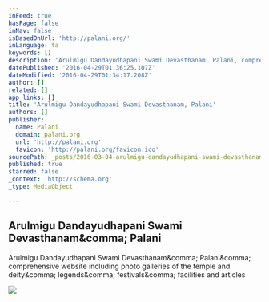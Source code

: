 ```yaml
---
inFeed: true
hasPage: false
inNav: false
isBasedOnUrl: 'http://palani.org/'
inLanguage: ta
keywords: []
description: 'Arulmigu Dandayudhapani Swami Devasthanam, Palani, comprehensive website including photo galleries of the temple and deity, legends, festivals, facilities and articles'
datePublished: '2016-04-29T01:36:25.107Z'
dateModified: '2016-04-29T01:34:17.208Z'
author: []
related: []
app_links: []
title: 'Arulmigu Dandayudhapani Swami Devasthanam, Palani'
authors: []
publisher:
  name: Palani
  domain: palani.org
  url: 'http://palani.org'
  favicon: 'http://palani.org/favicon.ico'
sourcePath: _posts/2016-03-04-arulmigu-dandayudhapani-swami-devasthanam-palani.md
published: true
starred: false
_context: 'http://schema.org'
_type: MediaObject

---
```

<article style=""><h1>Arulmigu Dandayudhapani Swami Devasthanam&amp;comma; Palani</h1><p>Arulmigu Dandayudhapani Swami Devasthanam&amp;comma; Palani&amp;comma; comprehensive website including photo galleries of the temple and deity&amp;comma; legends&amp;comma; festivals&amp;comma; facilities and articles</p><img src="http://palani.org/raja-alankaram-murugan425.jpg" /></article>